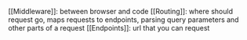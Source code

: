 [[Middleware]]: between browser and code
[[Routing]]: where should request go, maps requests to endpoints, parsing query parameters and other parts of a request
[[Endpoints]]: url that you can request